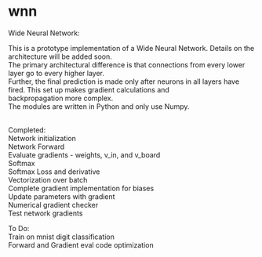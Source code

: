 # wnn
Wide Neural Network:

This is a prototype implementation of a Wide Neural Network. Details on the architecture will be added soon. <br />
The primary architectural difference is that connections from every lower layer go to every higher layer. <br />
Further, the final prediction is made only after neurons in all layers have fired. This set up makes gradient calculations and <br />
backpropagation more complex. <br />
The modules are written in Python and only use Numpy. <br /> <br />

Completed: <br />
Network initialization<br />
Network Forward <br />
Evaluate gradients - weights, v_in, and v_board <br /> 
Softmax <br />
Softmax Loss and derivative <br />
Vectorization over batch <br />
Complete gradient implementation for biases <br />
Update parameters with gradient <br />
Numerical gradient checker <br />
Test network gradients <br />

To Do: <br />
Train on mnist digit classification <br />
Forward and Gradient eval code optimization <br />
